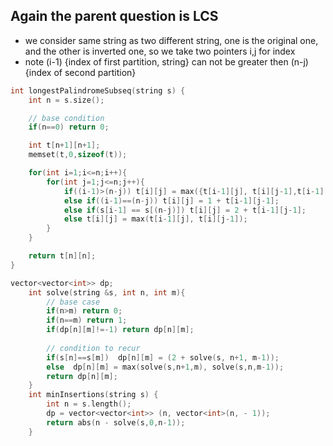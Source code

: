 ## Again the parent question is LCS 
- we consider same string as two different string, one is the original one, and the other is inverted one, so we take two pointers i,j  for index 
- note (i-1) {index of first partition, string} can not be greater then (n-j) {index of second partition}

```cpp
int longestPalindromeSubseq(string s) {
    int n = s.size();

    // base condition
    if(n==0) return 0;

    int t[n+1][n+1];
    memset(t,0,sizeof(t));

    for(int i=1;i<=n;i++){
        for(int j=1;j<=n;j++){
            if((i-1)>(n-j)) t[i][j] = max({t[i-1][j], t[i][j-1],t[i-1][j-1]});  // overflow
            else if((i-1)==(n-j)) t[i][j] = 1 + t[i-1][j-1];                    // when we land to same index from both start and end
            else if(s[i-1] == s[(n-j)]) t[i][j] = 2 + t[i-1][j-1];              // match condition
            else t[i][j] = max(t[i-1][j], t[i][j-1]);                           // else statement
        }
    }

    return t[n][n];
}
```
```cpp
vector<vector<int>> dp;
    int solve(string &s, int n, int m){
        // base case
        if(n>m) return 0;
        if(n==m) return 1;
        if(dp[n][m]!=-1) return dp[n][m];
        
        // condition to recur
        if(s[n]==s[m])  dp[n][m] = (2 + solve(s, n+1, m-1));
        else  dp[n][m] = max(solve(s,n+1,m), solve(s,n,m-1));
        return dp[n][m];
    }
    int minInsertions(string s) {
        int n = s.length();
        dp = vector<vector<int>> (n, vector<int>(n, - 1));
        return abs(n - solve(s,0,n-1));
    }
```

